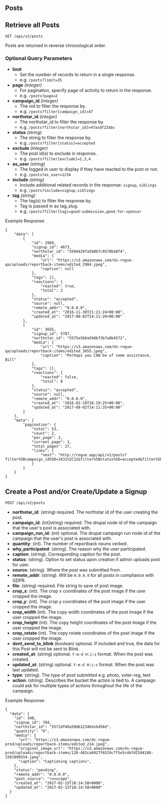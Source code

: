 ## Posts

## Retrieve all Posts

```
GET /api/v2/posts
```

Posts are returned in reverse chronological order.

### Optional Query Parameters

- **limit**
  - Set the number of records to return in a single response.
  - e.g. `/posts?limit=35`
- **page** _(integer)_
  - For pagination, specify page of activity to return in the response.
  - e.g. `/posts?page=2`
- **campaign_id** _(integer)_
  - The nid to filter the response by.
  - e.g. `/posts?filter[campaign_id]=47`
- **northstar_id** _(integer)_
  - The northstar_id to filter the response by.
  - e.g. `/posts?filter[northstar_id]=47asdf23abc`
- **status** _(string)_
  - The string to filter the response by.
  - e.g. `/posts?filter[status]=accepted`
- **exclude** _(integer)_
  - The post id(s) to exclude in response.
  - e.g. `/posts?filter[exclude]=2,3,4`
- **as_user** _(string)_
  - The logged in user to display if they have reacted to the post or not.
  - e.g. `/posts?as_user=1234`
- **include** _(string)_
  - Include additional related records in the response: `signup`, `siblings`
  - e.g. `/posts?include=signup,siblings`
- **tag** _(string)_
  - The tag(s) to filter the response by.
  - Tag is passed in as tag_slug.
  - e.g. `/posts?filter[tag]=good-submission,good-for-sponsor`

Example Response:

```
{
    "data": [
        {
            "id": 2984,
            "signup_id": 4673,
            "northstar_id": "5594429fa59dbfc9578b48f4",
            "media": {
                "url": "https://s3.amazonaws.com/ds-rogue-qa/uploads/reportback-items/edited_2984.jpeg",
                "caption": null
            },
            "tags": [],
            "reactions": {
                "reacted": true,
                "total": 2
            },
            "status": "accepted",
            "source": null,
            "remote_addr": "0.0.0.0",
            "created_at": "2016-11-30T21:21:24+00:00",
            "updated_at": "2017-08-02T14:11:26+00:00"
        },
        {
            "id": 3655,
            "signup_id": 5787,
            "northstar_id": "5575e568a59dbf3b7a8b4572",
            "media": {
                "url": "https://s3.amazonaws.com/ds-rogue-qa/uploads/reportback-items/edited_3655.jpeg",
                "caption": "Perhaps you CAN be of some assistance, Bill"
            },
            "tags": [],
            "reactions": {
                "reacted": false,
                "total": 8
            },
            "status": "accepted",
            "source": null,
            "remote_addr": "0.0.0.0",
            "created_at": "2016-02-10T16:19:25+00:00",
            "updated_at": "2017-08-02T14:11:35+00:00"
        }
    ],
    "meta": {
        "pagination": {
            "total": 53,
            "count": 2,
            "per_page": 2,
            "current_page": 1,
            "total_pages": 27,
            "links": {
                "next": "http://rogue.app/api/v2/posts?filter%5Bcampaign_id%5D=1631%2C12&filter%5Bstatus%5D=accepted&filter%5Bexclude%5D=2962%2C3654&limit=2&as_user=559442cca59dbfc&page=2"
            }
        }
    }
}
```

## Create a Post and/or Create/Update a Signup

```
POST /api/v2/posts
```

- **northstar_id**: (string) required.
  The northstar id of the user creating the post.
- **campaign_id**: (int|string) required.
  The drupal node id of the campaign that the user's post is associated with.
- **campaign_run_id**: (int) optional.
  The drupal campaign run node id of the campaign that the user's post is associated with.
- **quantity**: (int).
  The number of reportback nouns verbed.
- **why_participated**: (string).
  The reason why the user participated.
- **caption**: (string).
  Corresponding caption for the post.
- **status**: (string).
  Option to set status upon creation if admin uploads post for user.
- **source**: (string).
  Where the post was submitted from.
- **remote_addr**: (string).
  Will be `0.0.0.0` for all posts in compliance with GDPR.
- **file**: (string) required.
  File string to save of post image.
- **crop_x**: (int).
  The crop x coordinates of the post image if the user cropped the image.
- **crop_y**: (int).
  The crop y coordinates of the post image if the user cropped the image.
- **crop_width** (int).
  The copy width coordinates of the post image if the user cropped the image.
- **crop_height** (int).
  The copy height coordinates of the post image if the user cropped the image.
- **crop_rotate** (int).
  The copy rotate coordinates of the post image if the user cropped the image.
- **dont_send_to_blink** (boolean) optional.
  If included and true, the data for this Post will not be sent to Blink.
- **created_at**: (string) optional.
  `Y-m-d H:i:s` format. When the post was created.
- **updated_at**: (string) optional.
  `Y-m-d H:i:s` format. When the post was last updated.
- **type**: (string).
  The type of post submitted e.g. photo, voter-reg, text
- **action**: (string).
  Describes the bucket the action is tied to. A campaign could ask for multiple types of actions throughout the life of the campaign.

Example Response:

```
{
  "data": {
    "id": 340,
    "signup_id": 784,
    "northstar_id": "5571df46a59db12346dsb456d",
    "quantity": "6",
    "media": {
      "url": "https://s3.amazonaws.com/ds-rogue-prod/uploads/reportback-items/edited_214.jpeg",
      "original_image_url": "https://s3.amazonaws.com/ds-rogue-prod/uploads/reportback-items/128-482cab927f6529c7f5e5c4bfd2594186-1501090354.jpeg",
      "caption": "Captioning captions",
    },
    "status": "pending",
    "remote_addr": "0.0.0.0",
    "post_source": "runscope",
    "created_at": "2017-02-15T18:14:58+0000",
    "updated_at": "2017-02-15T18:14:58+0000"
  }
}
```
